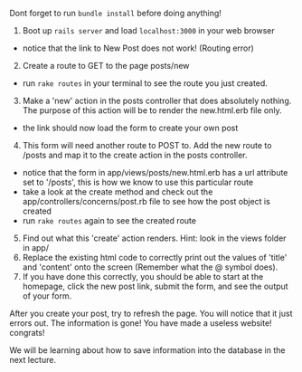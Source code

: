 Dont forget to run `bundle install` before doing anything!

1. Boot up `rails server` and load `localhost:3000` in your web browser
 - notice that the link to New Post does not work! (Routing error)
2. Create a route to GET to the page posts/new
 - run `rake routes` in your terminal to see the route you just created.
3. Make a 'new' action in the posts controller that does absolutely nothing. The purpose of this action will be to render the new.html.erb file only.
 - the link should now load the form to create your own post
4. This form will need another route to POST to. Add the new route to /posts and map it to the create action in the posts controller.
 - notice that the form in app/views/posts/new.html.erb has a url attribute set to '/posts', this is how we know to use this particular route
 - take a look at the create method and check out the app/controllers/concerns/post.rb file to see how the post object is created
 - run `rake routes` again to see the created route
5. Find out what this 'create' action renders. Hint: look in the views folder in app/
6. Replace the existing html code to correctly print out the values of 'title' and 'content' onto the screen (Remember what the @ symbol does).
7. If you have done this correctly, you should be able to start at the homepage, click the new post link, submit the form, and see the output of your form.

After you create your post, try to refresh the page. You will notice that it just errors out. The information is gone! You have made a useless website! congrats!

We will be learning about how to save information into the database in the next lecture.
